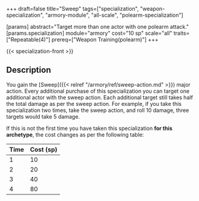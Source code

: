 +++
draft=false
title="Sweep"
tags=["specialization", "weapon-specialization", "armory-module", "all-scale", "polearm-specialization"]

[params]
  abstract="Target more than one actor with one polearm attack."
  [params.specialization]
    module="armory"
    cost="10 sp"
    scale="all"
    traits=["Repeatable(4)"]
    prereq=["Weapon Training(polearm)"]
+++

{{< specialization-front >}}

## Description

You gain the [Sweep]({{< relref "/armory/ref/sweep-action.md" >}}) major action.
Every additional purchase of this specialization you can target one additional
actor with the sweep action. Each additional target still takes half the total
damage as per the sweep action. For example, if you take this specialization 
two times, take the sweep action, and roll 10 damage, three targets would take
5 damage.

If this is not the first time you have taken this specialization **for this archetype**, the cost changes as per the following table:

| Time | Cost (sp) |
| ---- | --------- |
| 1    | 10        |
| 2    | 20        |
| 3    | 40        |
| 4    | 80        |


